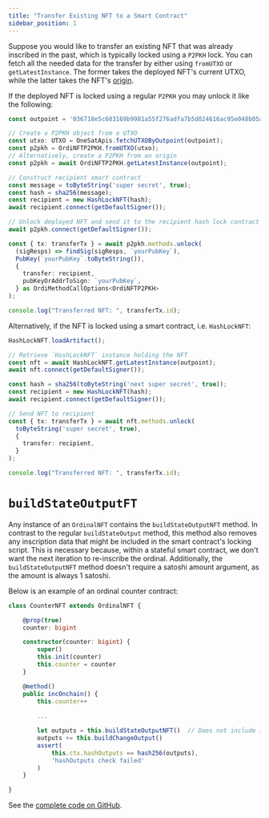 ```yaml
---
title: "Transfer Existing NFT to a Smart Contract"
sidebar_position: 1
---
```


Suppose you would like to transfer an existing NFT that was already inscribed in the past, which is typically locked using a `P2PKH` lock.
You can fetch all the needed data for the transfer by either using `fromUTXO` or `getLatestInstance`. The former takes the deployed NFT's current UTXO, while the latter takes the NFT's [origin](https://docs.1satordinals.com/readme/terms#origin).

If the deployed NFT is locked using a regular `P2PKH` you may unlock it like the following:

```ts
const outpoint = '036718e5c603169b9981a55f276adfa7b5d024616ac95e048b05a81258ea2388_0';

// Create a P2PKH object from a UTXO
const utxo: UTXO = OneSatApis.fetchUTXOByOutpoint(outpoint);
const p2pkh = OrdiNFTP2PKH.fromUTXO(utxo);
// Alternatively, create a P2PKH from an origin
const p2pkh = await OrdiNFTP2PKH.getLatestInstance(outpoint);

// Construct recipient smart contract
const message = toByteString('super secret', true);
const hash = sha256(message);
const recipient = new HashLockNFT(hash);
await recipient.connect(getDefaultSigner());

// Unlock deployed NFT and send it to the recipient hash lock contract
await p2pkh.connect(getDefaultSigner());

const { tx: transferTx } = await p2pkh.methods.unlock(
  (sigResps) => findSig(sigResps, `yourPubKey`),
  PubKey(`yourPubKey`.toByteString()),
  {
    transfer: recipient,
    pubKeyOrAddrToSign: `yourPubKey`,
  } as OrdiMethodCallOptions<OrdiNFTP2PKH>
);

console.log("Transferred NFT: ", transferTx.id);
```

Alternatively, if the NFT is locked using a smart contract, i.e. `HashLockNFT`:

```ts
HashLockNFT.loadArtifact();

// Retrieve `HashLockNFT` instance holding the NFT
const nft = await HashLockNFT.getLatestInstance(outpoint);
await nft.connect(getDefaultSigner());

const hash = sha256(toByteString('next super secret', true));
const recipient = new HashLockNFT(hash);
await recipient.connect(getDefaultSigner());

// Send NFT to recipient
const { tx: transferTx } = await nft.methods.unlock(
  toByteString('super secret', true),
  {
    transfer: recipient,
  }
);

console.log("Transferred NFT: ", transferTx.id);
```

# `buildStateOutputFT`

Any instance of an `OrdinalNFT` contains the `buildStateOutputNFT` method. In contrast to the regular `buildStateOutput` method, this method also removes any inscription data that might be included in the smart contract's locking script. This is necessary because, within a stateful smart contract, we don't want the next iteration to re-inscribe the ordinal. Additionally, the `buildStateOutputNFT` method doesn't require a satoshi amount argument, as the amount is always 1 satoshi.

Below is an example of an ordinal counter contract:

```ts
class CounterNFT extends OrdinalNFT {

    @prop(true)
    counter: bigint

    constructor(counter: bigint) {
        super()
        this.init(counter)
        this.counter = counter
    }

    @method()
    public incOnchain() {
        this.counter++
        
        ...

        let outputs = this.buildStateOutputNFT()  // Does not include inscription in the next iteration.
        outputs += this.buildChangeOutput()
        assert(
            this.ctx.hashOutputs == hash256(outputs),
            'hashOutputs check failed'
        )
    }

}
```

See the [complete code on GitHub](https://github.com/sCrypt-Inc/scrypt-ord/blob/master/tests/contracts/counterNFT.ts).
